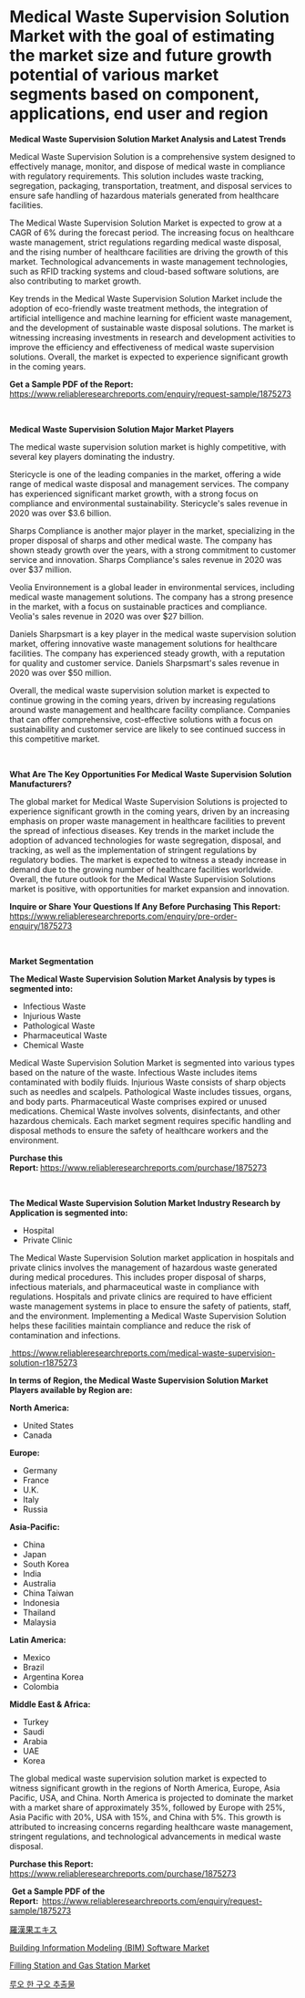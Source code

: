 <p><h1>Medical Waste Supervision Solution Market with the goal of estimating the market size and future growth potential of various market segments based on component, applications, end user and region</h1></p><p><strong>Medical Waste Supervision Solution Market Analysis and Latest Trends</strong></p>
<p><p>Medical Waste Supervision Solution is a comprehensive system designed to effectively manage, monitor, and dispose of medical waste in compliance with regulatory requirements. This solution includes waste tracking, segregation, packaging, transportation, treatment, and disposal services to ensure safe handling of hazardous materials generated from healthcare facilities.</p><p>The Medical Waste Supervision Solution Market is expected to grow at a CAGR of 6% during the forecast period. The increasing focus on healthcare waste management, strict regulations regarding medical waste disposal, and the rising number of healthcare facilities are driving the growth of this market. Technological advancements in waste management technologies, such as RFID tracking systems and cloud-based software solutions, are also contributing to market growth.</p><p>Key trends in the Medical Waste Supervision Solution Market include the adoption of eco-friendly waste treatment methods, the integration of artificial intelligence and machine learning for efficient waste management, and the development of sustainable waste disposal solutions. The market is witnessing increasing investments in research and development activities to improve the efficiency and effectiveness of medical waste supervision solutions. Overall, the market is expected to experience significant growth in the coming years.</p></p>
<p><strong>Get a Sample PDF of the Report:&nbsp;</strong> <a href="https://www.reliableresearchreports.com/enquiry/request-sample/1875273">https://www.reliableresearchreports.com/enquiry/request-sample/1875273</a></p>
<p>&nbsp;</p>
<p><strong>Medical Waste Supervision Solution Major Market Players</strong></p>
<p><p>The medical waste supervision solution market is highly competitive, with several key players dominating the industry. </p><p>Stericycle is one of the leading companies in the market, offering a wide range of medical waste disposal and management services. The company has experienced significant market growth, with a strong focus on compliance and environmental sustainability. Stericycle's sales revenue in 2020 was over $3.6 billion.</p><p>Sharps Compliance is another major player in the market, specializing in the proper disposal of sharps and other medical waste. The company has shown steady growth over the years, with a strong commitment to customer service and innovation. Sharps Compliance's sales revenue in 2020 was over $37 million.</p><p>Veolia Environnement is a global leader in environmental services, including medical waste management solutions. The company has a strong presence in the market, with a focus on sustainable practices and compliance. Veolia's sales revenue in 2020 was over $27 billion.</p><p>Daniels Sharpsmart is a key player in the medical waste supervision solution market, offering innovative waste management solutions for healthcare facilities. The company has experienced steady growth, with a reputation for quality and customer service. Daniels Sharpsmart's sales revenue in 2020 was over $50 million.</p><p>Overall, the medical waste supervision solution market is expected to continue growing in the coming years, driven by increasing regulations around waste management and healthcare facility compliance. Companies that can offer comprehensive, cost-effective solutions with a focus on sustainability and customer service are likely to see continued success in this competitive market.</p></p>
<p>&nbsp;</p>
<p><strong>What Are The Key Opportunities For Medical Waste Supervision Solution Manufacturers?</strong></p>
<p><p>The global market for Medical Waste Supervision Solutions is projected to experience significant growth in the coming years, driven by an increasing emphasis on proper waste management in healthcare facilities to prevent the spread of infectious diseases. Key trends in the market include the adoption of advanced technologies for waste segregation, disposal, and tracking, as well as the implementation of stringent regulations by regulatory bodies. The market is expected to witness a steady increase in demand due to the growing number of healthcare facilities worldwide. Overall, the future outlook for the Medical Waste Supervision Solutions market is positive, with opportunities for market expansion and innovation.</p></p>
<p><strong>Inquire or Share Your Questions If Any Before Purchasing This Report:</strong> <a href="https://www.reliableresearchreports.com/enquiry/pre-order-enquiry/1875273">https://www.reliableresearchreports.com/enquiry/pre-order-enquiry/1875273</a></p>
<p>&nbsp;</p>
<p><strong>Market Segmentation</strong></p>
<p><strong>The Medical Waste Supervision Solution Market Analysis by types is segmented into:</strong></p>
<p><ul><li>Infectious Waste</li><li>Injurious Waste</li><li>Pathological Waste</li><li>Pharmaceutical Waste</li><li>Chemical Waste</li></ul></p>
<p><p>Medical Waste Supervision Solution Market is segmented into various types based on the nature of the waste. Infectious Waste includes items contaminated with bodily fluids. Injurious Waste consists of sharp objects such as needles and scalpels. Pathological Waste includes tissues, organs, and body parts. Pharmaceutical Waste comprises expired or unused medications. Chemical Waste involves solvents, disinfectants, and other hazardous chemicals. Each market segment requires specific handling and disposal methods to ensure the safety of healthcare workers and the environment.</p></p>
<p><strong>Purchase this Report:&nbsp;</strong><a href="https://www.reliableresearchreports.com/purchase/1875273">https://www.reliableresearchreports.com/purchase/1875273</a></p>
<p>&nbsp;</p>
<p><strong>The Medical Waste Supervision Solution Market Industry Research by Application is segmented into:</strong></p>
<p><ul><li>Hospital</li><li>Private Clinic</li></ul></p>
<p><p>The Medical Waste Supervision Solution market application in hospitals and private clinics involves the management of hazardous waste generated during medical procedures. This includes proper disposal of sharps, infectious materials, and pharmaceutical waste in compliance with regulations. Hospitals and private clinics are required to have efficient waste management systems in place to ensure the safety of patients, staff, and the environment. Implementing a Medical Waste Supervision Solution helps these facilities maintain compliance and reduce the risk of contamination and infections.</p></p>
<p><a href="https://www.reliableresearchreports.com/medical-waste-supervision-solution-r1875273">&nbsp;https://www.reliableresearchreports.com/medical-waste-supervision-solution-r1875273</a></p>
<p><strong>In terms of Region, the Medical Waste Supervision Solution Market Players available by Region are:</strong></p>
<p>
    <p> <strong> North America: </strong>
        <ul>
            <li>United States</li>
            <li>Canada</li>
        </ul>
        </p> 
    <p> <strong> Europe: </strong>
        <ul>
            <li>Germany</li>
            <li>France</li>
            <li>U.K.</li>
            <li>Italy</li>
            <li>Russia</li>
        </ul>
        </p> 
    <p> <strong> Asia-Pacific: </strong>
        <ul>
            <li>China</li>
            <li>Japan</li>
            <li>South Korea</li>
            <li>India</li>
            <li>Australia</li>
            <li>China Taiwan</li>
            <li>Indonesia</li>
            <li>Thailand</li>
            <li>Malaysia</li>
        </ul>
        </p> 
    <p> <strong> Latin America: </strong>
        <ul>
            <li>Mexico</li>
            <li>Brazil</li>
            <li>Argentina Korea</li>
            <li>Colombia</li>
        </ul>
        </p> 
    <p> <strong> Middle East & Africa: </strong>
        <ul>
            <li>Turkey</li>
            <li>Saudi</li>
            <li>Arabia</li>
            <li>UAE</li>
            <li>Korea</li>
        </ul>
    </p>
    </p>
<p><p>The global medical waste supervision solution market is expected to witness significant growth in the regions of North America, Europe, Asia Pacific, USA, and China. North America is projected to dominate the market with a market share of approximately 35%, followed by Europe with 25%, Asia Pacific with 20%, USA with 15%, and China with 5%. This growth is attributed to increasing concerns regarding healthcare waste management, stringent regulations, and technological advancements in medical waste disposal.</p></p>
<p><strong>Purchase this Report: </strong><a href="https://www.reliableresearchreports.com/purchase/1875273">https://www.reliableresearchreports.com/purchase/1875273</a></p>
<p>&nbsp;<strong>Get a Sample PDF of the Report:&nbsp;&nbsp;</strong><a href="https://www.reliableresearchreports.com/enquiry/request-sample/1875273">https://www.reliableresearchreports.com/enquiry/request-sample/1875273</a></p>
<p><strong></strong></p>
<p><p><a href="https://github.com/oqxogxyvqe90775/Market-Research-Report-List-2/blob/main/496178965429.md">羅漢果エキス</a></p><p><a href="https://www.linkedin.com/pulse/building-information-modeling-bim-software-market-provides-4b2zf">Building Information Modeling (BIM) Software Market</a></p><p><a href="https://www.linkedin.com/pulse/filling-station-gas-market-research-report-provides-critical-zoxof">Filling Station and Gas Station Market</a></p><p><a href="https://github.com/lzrvbyqzftro57/Market-Research-Report-List-2/blob/main/275212665424.md">루오 한 구오 추출물</a></p></p>